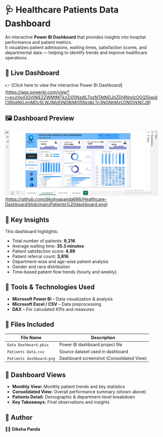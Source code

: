 # 🩺 Healthcare Patients Data Dashboard

An interactive **Power BI Dashboard** that provides insights into hospital performance and patient metrics.  
It visualizes patient admissions, waiting times, satisfaction scores, and departmental data — helping to identify trends and improve healthcare operations.


## 🔗 Live Dashboard
👉 [Click here to view the interactive Power BI Dashboard]
(https://app.powerbi.com/view?r=eyJrIjoiOGVjNjE2ZWMtMTkzZi00NzdlLTgzNTAtNGJhZDI4NmIzOGQ5IiwidCI6IjdiNGJmMDc5LWJjMzEtNDBiMi05NzdkLTc3NGNhMzU2NGVkNCJ9)


## 🖼️ Dashboard Preview
![Healthcare Dashboard](Patients%20dashboard.png)
(https://github.com/dikshyapanda666/Healthcare-Dashboard/blob/main/Patients%20dashboard.png)


## 🧠 Key Insights
This dashboard highlights:
- Total number of patients: **9,216**
- Average waiting time: **35.3 minutes**
- Patient satisfaction score: **4.99**
- Patient referral count: **3,816**
- Department-wise and age-wise patient analysis
- Gender and race distribution
- Time-based patient flow trends (hourly and weekly)


## 🧰 Tools & Technologies Used
- **Microsoft Power BI** – Data visualization & analysis  
- **Microsoft Excel / CSV** – Data preprocessing   
- **DAX** – For calculated KPIs and measures
  

## 📁 Files Included
| File Name | Description |
|------------|--------------|
| `Data Dashboard.pbix` | Power BI dashboard project file |
| `Patients Data.csv` | Source dataset used in dashboard |
| `Patients dashboard.png` | Dashboard screenshot (Consolidated View) |


## 🧾 Dashboard Views
- **Monthly View:** Monthly patient trends and key statistics  
- **Consolidated View:** Overall performance summary (shown above)  
- **Patients Detail:** Demographic & department-level breakdown  
- **Key Takeaways:** Final observations and insights  


## 💬 Author
👩‍💻 **Diksha Panda**  
